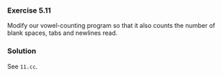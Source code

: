 ### Exercise 5.11

Modify our vowel-counting program so that it also counts the number of blank
spaces, tabs and newlines read.

### Solution

See `11.cc`.
